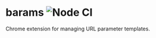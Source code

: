 # barams ![Node CI](https://github.com/papeloto/barams/workflows/Node%20CI/badge.svg)
Chrome extension for managing URL parameter templates.
